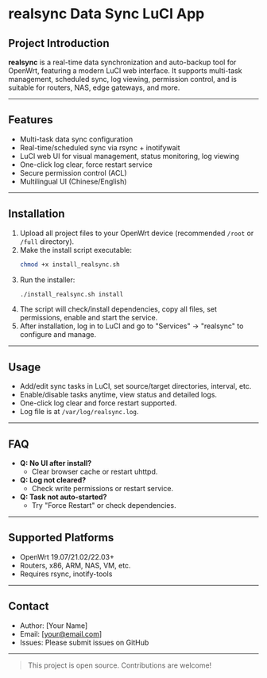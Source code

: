 # realsync Data Sync LuCI App

## Project Introduction

**realsync** is a real-time data synchronization and auto-backup tool for OpenWrt, featuring a modern LuCI web interface. It supports multi-task management, scheduled sync, log viewing, permission control, and is suitable for routers, NAS, edge gateways, and more.

---

## Features

- Multi-task data sync configuration
- Real-time/scheduled sync via rsync + inotifywait
- LuCI web UI for visual management, status monitoring, log viewing
- One-click log clear, force restart service
- Secure permission control (ACL)
- Multilingual UI (Chinese/English)

---

## Installation

1. Upload all project files to your OpenWrt device (recommended `/root` or `/full` directory).
2. Make the install script executable:
   ```sh
   chmod +x install_realsync.sh
   ```
3. Run the installer:
   ```sh
   ./install_realsync.sh install
   ```
4. The script will check/install dependencies, copy all files, set permissions, enable and start the service.
5. After installation, log in to LuCI and go to "Services" -> "realsync" to configure and manage.

---

## Usage

- Add/edit sync tasks in LuCI, set source/target directories, interval, etc.
- Enable/disable tasks anytime, view status and detailed logs.
- One-click log clear and force restart supported.
- Log file is at `/var/log/realsync.log`.

---

## FAQ

- **Q: No UI after install?**
  - Clear browser cache or restart uhttpd.
- **Q: Log not cleared?**
  - Check write permissions or restart service.
- **Q: Task not auto-started?**
  - Try "Force Restart" or check dependencies.

---

## Supported Platforms

- OpenWrt 19.07/21.02/22.03+
- Routers, x86, ARM, NAS, VM, etc.
- Requires rsync, inotify-tools

---

## Contact

- Author: [Your Name]
- Email: [your@email.com]
- Issues: Please submit issues on GitHub

---

> This project is open source. Contributions are welcome! 
